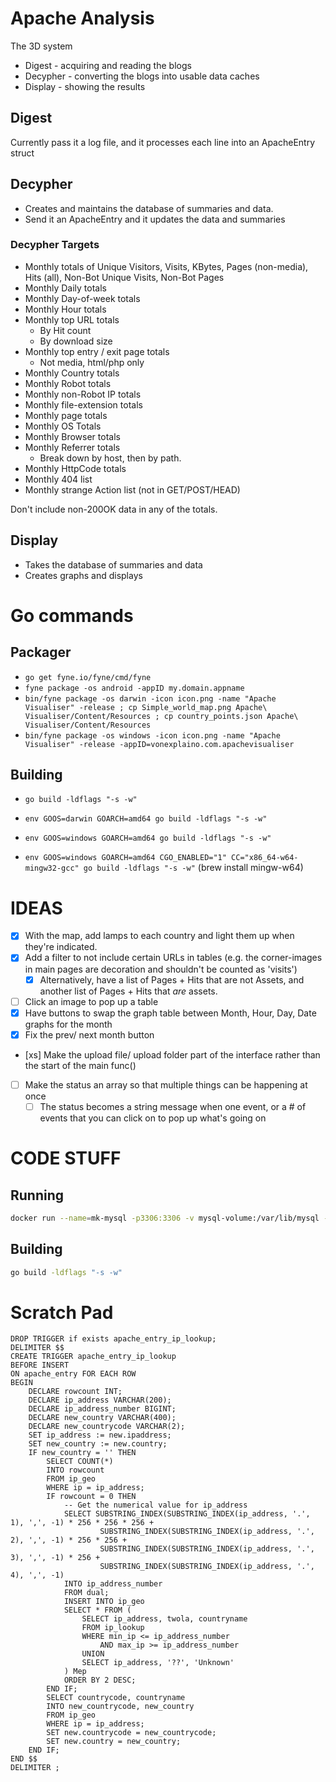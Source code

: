 # Apache Analysis

The 3D system

* Digest - acquiring and reading the blogs
* Decypher - converting the blogs into usable data caches
* Display - showing the results

## Digest

Currently pass it a log file, and it processes each line into an ApacheEntry struct

## Decypher

* Creates and maintains the database of summaries and data.
* Send it an ApacheEntry and it updates the data and summaries

### Decypher Targets

* Monthly totals of Unique Visitors, Visits, KBytes, Pages (non-media), Hits (all), Non-Bot Unique Visits, Non-Bot Pages
* Monthly Daily totals
* Monthly Day-of-week totals
* Monthly Hour totals
* Monthly top URL totals
    * By Hit count
    * By download size
* Monthly top entry / exit page totals
    * Not media, html/php only
* Monthly Country totals
* Monthly Robot totals
* Monthly non-Robot IP totals
* Monthly file-extension totals
* Monthly page totals
* Monthly OS Totals
* Monthly Browser totals
* Monthly Referrer totals
    * Break down by host, then by path.
* Monthly HttpCode totals
* Monthly 404 list
* Monthly strange Action list (not in GET/POST/HEAD)

Don't include non-200OK data in any of the totals.


## Display

* Takes the database of summaries and data
* Creates graphs and displays

# Go commands

## Packager

* `go get fyne.io/fyne/cmd/fyne`
* `fyne package -os android -appID my.domain.appname`
* `bin/fyne package -os darwin -icon icon.png -name "Apache Visualiser" -release ; cp Simple_world_map.png Apache\ Visualiser/Content/Resources ; cp country_points.json Apache\ Visualiser/Content/Resources`
* `bin/fyne package -os windows -icon icon.png -name "Apache Visualiser" -release -appID=vonexplaino.com.apachevisualiser`

## Building

* `go build -ldflags "-s -w"`

* `env GOOS=darwin GOARCH=amd64 go build -ldflags "-s -w"`
* `env GOOS=windows GOARCH=amd64 go build -ldflags "-s -w"`
* `env GOOS=windows GOARCH=amd64 CGO_ENABLED="1" CC="x86_64-w64-mingw32-gcc" go build -ldflags "-s -w"` (brew install mingw-w64)

# IDEAS

* [x] With the map, add lamps to each country and light them up when they're indicated. 
* [x] Add a filter to not include certain URLs in tables (e.g. the corner-images in main pages are decoration and shouldn't be counted as 'visits')
    * [x] Alternatively, have a list of Pages + Hits that are not Assets, and another list of Pages + Hits that _are_ assets.
* [ ] Click an image to pop up a table
* [x] Have buttons to swap the graph table between Month, Hour, Day, Date graphs for the month
* [x] Fix the prev/ next month button
* [xs] Make the upload file/ upload folder part of the interface rather than the start of the main func()
* [ ] Make the status an array so that multiple things can be happening at once
    * [ ] The status becomes a string message when one event, or a # of events that you can click on to pop up what's going on

# CODE STUFF

## Running

```sh
docker run --name=mk-mysql -p3306:3306 -v mysql-volume:/var/lib/mysql -e MYSQL_ROOT_PASSWORD=my-secret-pw -d mysql/mysql-server:8.0.20
```
## Building

```sh
go build -ldflags "-s -w"
```

# Scratch Pad

```mysql
DROP TRIGGER if exists apache_entry_ip_lookup;
DELIMITER $$
CREATE TRIGGER apache_entry_ip_lookup 
BEFORE INSERT
ON apache_entry FOR EACH ROW
BEGIN
    DECLARE rowcount INT;
    DECLARE ip_address VARCHAR(200);
    DECLARE ip_address_number BIGINT;
    DECLARE new_country VARCHAR(400);
    DECLARE new_countrycode VARCHAR(2);
    SET ip_address := new.ipaddress;
    SET new_country := new.country;
    IF new_country = '' THEN
        SELECT COUNT(*)
        INTO rowcount
        FROM ip_geo
        WHERE ip = ip_address;
        IF rowcount = 0 THEN
            -- Get the numerical value for ip_address
            SELECT SUBSTRING_INDEX(SUBSTRING_INDEX(ip_address, '.', 1), ',', -1) * 256 * 256 * 256 +
                    SUBSTRING_INDEX(SUBSTRING_INDEX(ip_address, '.', 2), ',', -1) * 256 * 256 +
                    SUBSTRING_INDEX(SUBSTRING_INDEX(ip_address, '.', 3), ',', -1) * 256 +
                    SUBSTRING_INDEX(SUBSTRING_INDEX(ip_address, '.', 4), ',', -1)
            INTO ip_address_number
            FROM dual;
            INSERT INTO ip_geo
            SELECT * FROM (
                SELECT ip_address, twola, countryname
                FROM ip_lookup
                WHERE min_ip <= ip_address_number
                    AND max_ip >= ip_address_number
                UNION
                SELECT ip_address, '??', 'Unknown'
            ) Mep
            ORDER BY 2 DESC;
        END IF;
        SELECT countrycode, countryname
        INTO new_countrycode, new_country
        FROM ip_geo
        WHERE ip = ip_address;
        SET new.countrycode = new_countrycode;
        SET new.country = new_country;
    END IF;
END $$
DELIMITER ;
```